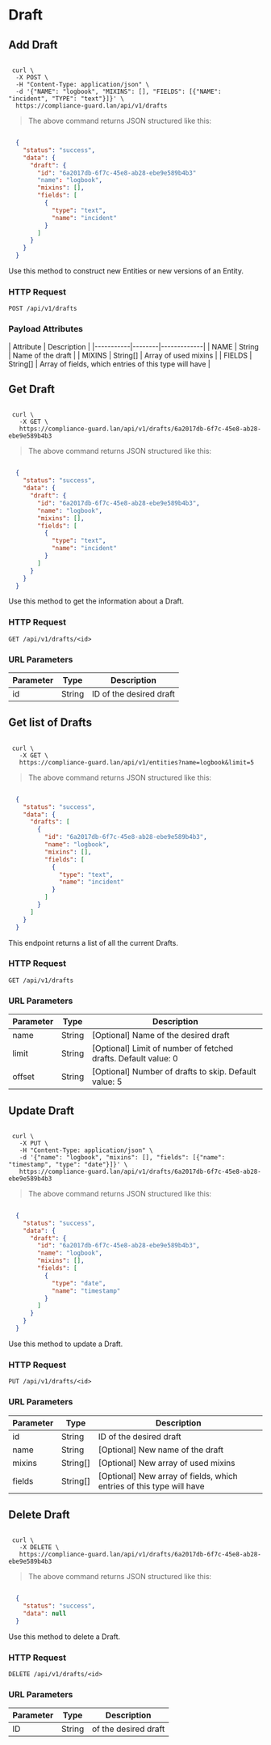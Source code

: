 # Draft



## Add Draft

```shell

 curl \
  -X POST \
  -H "Content-Type: application/json" \
  -d '{"NAME": "logbook", "MIXINS": [], "FIELDS": [{"NAME": "incident", "TYPE": "text"}]}' \
  https://compliance-guard.lan/api/v1/drafts

```

> The above command returns JSON structured like this:

```json

  {
    "status": "success",
    "data": {
      "draft": {
        "id": "6a2017db-6f7c-45e8-ab28-ebe9e589b4b3"
        "name": "logbook",
        "mixins": [],
        "fields": [
          {
            "type": "text",
            "name": "incident"
          }
        ]
      }
    }
  }

```

Use this method to construct new Entities or new versions of an Entity.

### HTTP Request

`POST /api/v1/drafts`

### Payload Attributes

| Attribute | Description |
|-----------|--------|-------------|
| NAME     | String | Name of the draft      |
| MIXINS     | String[] | Array of used mixins      |
| FIELDS     | String[] | Array of fields, which entries of this type will have      |




## Get Draft

```shell

 curl \
   -X GET \
   https://compliance-guard.lan/api/v1/drafts/6a2017db-6f7c-45e8-ab28-ebe9e589b4b3

```

> The above command returns JSON structured like this:

```json

  {
    "status": "success",
    "data": {
      "draft": {
        "id": "6a2017db-6f7c-45e8-ab28-ebe9e589b4b3",
        "name": "logbook",
        "mixins": [],
        "fields": [
          {
            "type": "text",
            "name": "incident"
          }
        ]
      }
    }
  }

```

Use this method to get the information about a Draft.

### HTTP Request

`GET /api/v1/drafts/<id>`

### URL Parameters

| Parameter | Type   | Description |
|-----------|--------|-------------|
| id     | String | ID of the desired draft      |





## Get list of Drafts

```shell

 curl \
   -X GET \
   https://compliance-guard.lan/api/v1/entities?name=logbook&limit=5

```

> The above command returns JSON structured like this:

```json

  {
    "status": "success",
    "data": {
      "drafts": [
        {
          "id": "6a2017db-6f7c-45e8-ab28-ebe9e589b4b3",
          "name": "logbook",
          "mixins": [],
          "fields": [
            {
              "type": "text",
              "name": "incident"
            }
          ]
        }
      ]
    }
  }

```

This endpoint returns a list of all the current Drafts.

### HTTP Request

`GET /api/v1/drafts`

### URL Parameters

| Parameter | Type   | Description |
|-----------|--------|-------------|
| name     | String | [Optional] Name of the desired draft      |
| limit     | String | [Optional] Limit of number of fetched drafts. Default value: 0      |
| offset     | String | [Optional] Number of drafts to skip. Default value: 5      |




## Update Draft

```shell

 curl \
   -X PUT \
   -H "Content-Type: application/json" \
   -d '{"name": "logbook", "mixins": [], "fields": [{"name": "timestamp", "type": "date"}]}' \
   https://compliance-guard.lan/api/v1/drafts/6a2017db-6f7c-45e8-ab28-ebe9e589b4b3

```

> The above command returns JSON structured like this:

```json

  {
    "status": "success",
    "data": {
      "draft": {
        "id": "6a2017db-6f7c-45e8-ab28-ebe9e589b4b3",
        "name": "logbook",
        "mixins": [],
        "fields": [
          {
            "type": "date",
            "name": "timestamp"
          }
        ]
      }
    }
  }

```

Use this method to update a Draft.

### HTTP Request

`PUT /api/v1/drafts/<id>`

### URL Parameters

| Parameter | Type   | Description |
|-----------|--------|-------------|
| id     | String | ID of the desired draft      |
| name     | String | [Optional] New name of the draft      |
| mixins     | String[] | [Optional] New array of used mixins      |
| fields     | String[] | [Optional] New array of fields, which entries of this type will have      |




## Delete Draft

```shell

 curl \
   -X DELETE \
   https://compliance-guard.lan/api/v1/drafts/6a2017db-6f7c-45e8-ab28-ebe9e589b4b3

```

> The above command returns JSON structured like this:

```json

  {
    "status": "success",
    "data": null
  }

```

Use this method to delete a Draft.

### HTTP Request

`DELETE /api/v1/drafts/<id>`

### URL Parameters

| Parameter | Type   | Description |
|-----------|--------|-------------|
| ID     | String | of the desired draft      |



